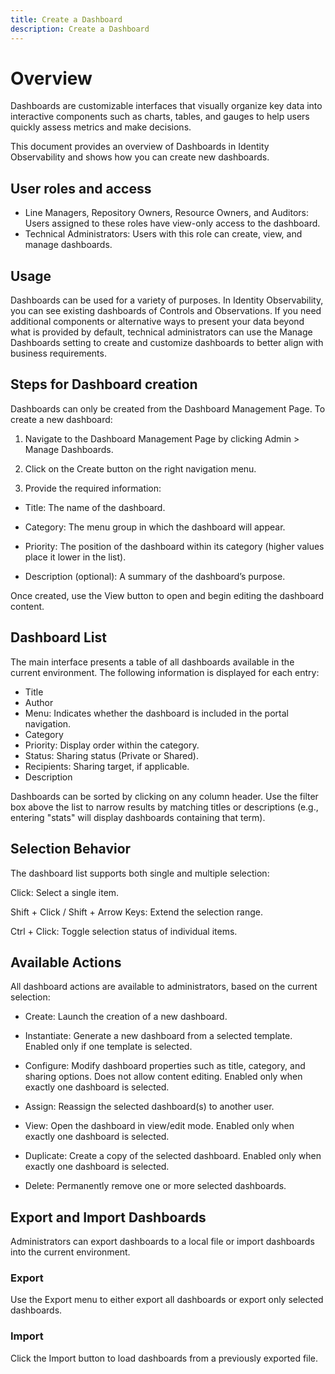 ```yaml
---
title: Create a Dashboard
description: Create a Dashboard
---
```


# Overview  
 
Dashboards are customizable interfaces that visually organize key data into interactive components such as charts, tables, and gauges to help users quickly assess metrics and make decisions.    

This document provides an overview of Dashboards in Identity Observability and shows how you can create new dashboards.  
 
 
## User roles and access 

* Line Managers, Repository Owners, Resource Owners, and Auditors: Users assigned to these roles have view-only access to the dashboard. 
* Technical Administrators: Users with this role can create, view, and manage dashboards. 

## Usage  

Dashboards can be used for a variety of purposes. In Identity Observability, you can see existing dashboards of Controls and Observations. If you need additional components or alternative ways to present your data beyond what is provided by default, technical administrators can use the Manage Dashboards setting to create and customize dashboards to better align with business requirements.


## Steps for Dashboard creation  

Dashboards can only be created from the Dashboard Management Page. To create a new dashboard: 

1. Navigate to the Dashboard Management Page by clicking Admin > Manage Dashboards. 

2. Click on the Create button on the right navigation menu. 

3. Provide the required information: 

* Title: The name of the dashboard. 

* Category: The menu group in which the dashboard will appear. 

* Priority: The position of the dashboard within its category (higher values place it lower in the list). 

* Description (optional): A summary of the dashboard’s purpose. 

Once created, use the View button to open and begin editing the dashboard content. 

 
## Dashboard List 

The main interface presents a table of all dashboards available in the current environment. The following information is displayed for each entry: 

* Title
* Author
* Menu: Indicates whether the dashboard is included in the portal navigation.
* Category
* Priority: Display order within the category.
* Status: Sharing status (Private or Shared).
* Recipients: Sharing target, if applicable.
* Description 

Dashboards can be sorted by clicking on any column header. Use the filter box above the list to narrow results by matching titles or descriptions (e.g., entering "stats" will display dashboards containing that term). 

## Selection Behavior 

The dashboard list supports both single and multiple selection: 

Click: Select a single item. 

Shift + Click / Shift + Arrow Keys: Extend the selection range. 

Ctrl + Click: Toggle selection status of individual items. 

 

## Available Actions 

All dashboard actions are available to administrators, based on the current selection: 

* Create: Launch the creation of a new dashboard. 

* Instantiate: Generate a new dashboard from a selected template. Enabled only if one template is selected. 

* Configure: Modify dashboard properties such as title, category, and sharing options. Does not allow content editing. Enabled only when exactly one dashboard is selected. 

* Assign: Reassign the selected dashboard(s) to another user. 

* View: Open the dashboard in view/edit mode. Enabled only when exactly one dashboard is selected. 

* Duplicate: Create a copy of the selected dashboard. Enabled only when exactly one dashboard is selected. 

* Delete: Permanently remove one or more selected dashboards. 

 

## Export and Import Dashboards 

Administrators can export dashboards to a local file or import dashboards into the current environment. 

### Export 

Use the Export menu to either export all dashboards or export only selected dashboards. 

### Import 

Click the Import button to load dashboards from a previously exported file. 
